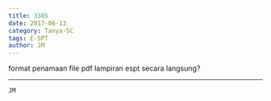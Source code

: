 ```yaml
---
title: 3385
date: 2017-06-13
category: Tanya-SC
tags: E-SPT
author: JM
---
```


format penamaan file pdf lampiran espt secara langsung?

---



`JM`
